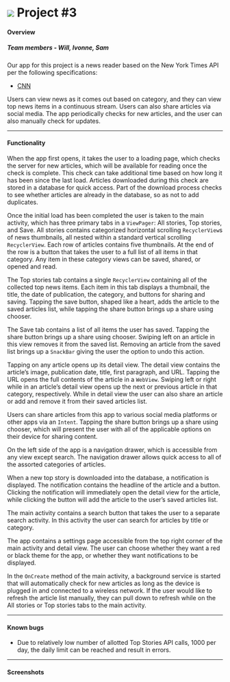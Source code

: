 # ![](https://ga-dash.s3.amazonaws.com/production/assets/logo-9f88ae6c9c3871690e33280fcf557f33.png) Project #3

#### Overview

##### Team members - Will, Ivonne, Sam

Our app for this project is a news reader based on the New York Times API per the following specifications:

* [CNN](CNN)

Users can view news as it comes out based on category, and they can view top news items in a continuous stream. Users can also share articles via social media. The app periodically checks for new articles, and the user can also manually check for updates.

---

#### Functionality

When the app first opens, it takes the user to a loading page, which checks the server for new articles, which will be available for reading once the check is complete. This check can take additional time based on how long it has been since the last load. Articles downloaded during this check are stored in a database for quick access. Part of the download process checks to see whether articles are already in the database, so as not to add duplicates.

Once the initial load has been completed the user is taken to the main activity, which has three primary tabs in a `ViewPager`: All stories, Top stories, and Save. All stories contains categorized horizontal scrolling `RecyclerView`s of news thumbnails, all nested within a standard vertical scrolling `RecyclerView`. Each row of articles contains five thumbnails. At the end of the row is a button that takes the user to a full list of all items in that category. Any item in these category views can be saved, shared, or opened and read.

The Top stories tab contains a single `RecyclerView` containing all of the collected top news items. Each item in this tab displays a thumbnail, the title, the date of publication, the category, and buttons for sharing and saving. Tapping the save button, shaped like a heart, adds the article to the saved articles list, while tapping the share button brings up a share using chooser.

The Save tab contains a list of all items the user has saved. Tapping the share button brings up a share using chooser. Swiping left on an article in this view removes it from the saved list. Removing an article from the saved list brings up a `SnackBar` giving the user the option to undo this action.

Tapping on any article opens up its detail view. The detail view contains the article’s image, publication date, title, first paragraph, and URL. Tapping the URL opens the full contents of the article in a `WebView`. Swiping left or right while in an article’s detail view opens up the next or previous article in that category, respectively. While in detail view the user can also share an article or add and remove it from their saved articles list.

Users can share articles from this app to various social media platforms or other apps via an `Intent`. Tapping the share button brings up a share using chooser, which will present the user with all of the applicable options on their device for sharing content.

On the left side of the app is a navigation drawer, which is accessible from any view except search. The navigation drawer allows quick access to all of the assorted categories of articles.

When a new top story is downloaded into the database, a notification is displayed. The notification contains the headline of the article and a button. Clicking the notification will immediately open the detail view for the article, while clicking the button will add the article to the user’s saved articles list.

The main activity contains a search button that takes the user to a separate search activity. In this activity the user can search for articles by title or category.

The app contains a settings page accessible from the top right corner of the main activity and detail view. The user can choose whether they want a red or black theme for the app, or whether they want notifications to be displayed.

In the `OnCreate` method of the main activity, a background service is started that will automatically check for new articles as long as the device is plugged in and connected to a wireless network. If the user would like to refresh the article list manually, they can pull down to refresh while on the All stories or Top stories tabs to the main activity.

---

#### Known bugs

- Due to relatively low number of allotted Top Stories API calls, 1000 per day, the daily limit can be reached and result in errors.

---

#### Screenshots
